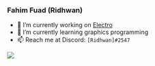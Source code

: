 ### Fahim Fuad (Ridhwan)

- 🔭 I’m currently working on [Electro](https://github.com/FahimFuad/Electro)
- 🌱 I’m currently learning graphics programming
- 📫 Reach me at Discord: `[Ridhwan]#2547`

![](https://github-readme-stats.vercel.app/api?username=fahimfuad&theme=react&show_icons=true)
